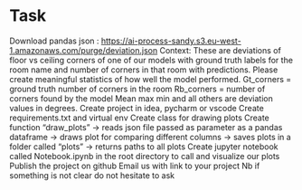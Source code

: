 # Task

Download pandas json :
https://ai-process-sandy.s3.eu-west-1.amazonaws.com/purge/deviation.json
Context:
These are deviations of floor vs ceiling corners of one of our models with ground truth labels
for the room name and number of corners in that room with predictions. Please create
meaningful statistics of how well the model performed.
Gt_corners = ground truth number of corners in the room
Rb_corners = number of corners found by the model
Mean max min and all others are deviation values in degrees.
Create project in idea, pycharm or vscode
Create requirements.txt and virtual env
Create class for drawing plots
Create function “draw_plots”
→ reads json file passed as parameter as a pandas dataframe
→ draws plot for comparing different columns
→ saves plots in a folder called “plots”
→ returns paths to all plots
Create jupyter notebook called Notebook.ipynb in the root directory to call and visualize our
plots
Publish the project on github
Email us with link to your project
Nb if something is not clear do not hesitate to ask
